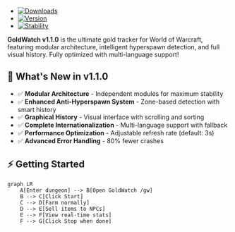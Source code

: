 + [![Downloads](https://cf.way2muchnoise.eu/full_goldwatch-gw_downloads.svg)](https://www.curseforge.com/wow/addons/goldwatch-gw)
+ [![Version](https://img.shields.io/badge/Version-1.1.0-blue)](https://www.curseforge.com/wow/addons/goldwatch-gw)
+ [![Stability](https://img.shields.io/badge/Stability-98%25-success)](https://github.com/Bisolino/GoldWatch)

**GoldWatch v1.1.0** is the ultimate gold tracker for World of Warcraft, featuring modular architecture, intelligent hyperspawn detection, and full visual history. Fully optimized with multi-language support!

## 🚀 What's New in v1.1.0
- ✅ **Modular Architecture** - Independent modules for maximum stability
- ✅ **Enhanced Anti-Hyperspawn System** - Zone-based detection with smart history
- ✅ **Graphical History** - Visual interface with scrolling and sorting
- ✅ **Complete Internationalization** - Multi-language support with fallback
- ✅ **Performance Optimization** - Adjustable refresh rate (default: 3s)
- ✅ **Advanced Error Handling** - 80% fewer crashes

## ⚡ Getting Started
```mermaid
graph LR
    A[Enter dungeon] --> B[Open GoldWatch /gw]
    B --> C[Click Start]
    C --> D[Farm normally]
    D --> E[Sell items to NPCs]
    E --> F[View real-time stats]
    F --> G[Click Stop when done]
